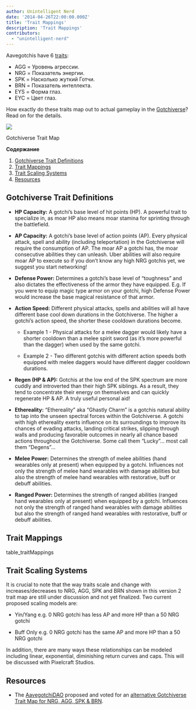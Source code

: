 ```yaml
---
author: Unintelligent Nerd
date: '2014-04-26T22:00:00.000Z'
title: 'Trait Mappings'
description: 'Trait Mappings'
contributors:
  - "unintelligent-nerd"
---
```


Aavegotchis have 6 [traits](/traits):

* AGG = Уровень агрессии.
* NRG = Показатель энергии.
* SPK = Насколько жуткий Готчи.
* BRN = Показатель интеллекта.
* EYS = Форма глаз.
* EYC = Цвет глаз.

How exactly do these traits map out to actual gameplay in the [Gotchiverse](/gotchiverse)? Read on for the details.

<div class="headerImageContainer">
<img class="headerImage" src="/trait-mappings/gotchiverse-trait-map.jpg">
<p class="headerImageText">Gotchiverse Trait Map</p>
</div>

<div class="contentsBox">

**Содержание**

<ol>
<li><a href=#gotchiverse-trait-definitions>Gotchiverse Trait Definitions</a></li>
<li><a href=#trait-mappings>Trait Mappings</a></li>
<li><a href=#trait-scaling-systems>Trait Scaling Systems</a></li>
<li><a href=#resources>Resources</a></li>
</ol>

</div>

## Gotchiverse Trait Definitions

* **HP Capacity:** A gotchi’s base level of hit points (HP). A powerful trait to specialize in, as moar HP also means moar stamina for sprinting through the battlefield.

* **AP Capacity:** A gotchi’s base level of action points (AP). Every physical attack, spell and ability (including teleportation) in the Gotchiverse will require the consumption of AP. The moar AP a gotchi has, the moar consecutive abilities they can unleash. Uber abilities will also require moar AP to execute so if you don’t know any high NRG gotchis yet, we suggest you start networking!

* **Defense Power:** Determines a gotchi’s base level of “toughness” and also dictates the effectiveness of the armor they have equipped. E.g. If you were to equip magic type armor on your gotchi, high Defense Power would increase the base magical resistance of that armor.

* **Action Speed:** Different physical attacks, spells and abilities will all have different base cool down durations in the Gotchiverse. The higher a gotchi’s action speed, the shorter these cooldown durations become.

    * Example 1 - Physical attacks for a melee dagger would likely have a shorter cooldown than a melee spirit sword (as it’s more powerful than the dagger) when used by the same gotchi.

    * Example 2 - Two different gotchis with different action speeds both equipped with melee daggers would have different dagger cooldown durations.

* **Regen (HP & AP):** Gotchis at the low end of the SPK spectrum are more cuddly and introverted than their high SPK siblings. As a result, they tend to concentrate their energy on themselves and can quickly regenerate HP & AP. A truly useful personal aid!

* **Ethereality:** “Ethereality” aka “Ghastly Charm” is a gotchis natural ability to tap into the unseen spectral forces within the Gotchiverse. A gotchi with high ethereality exerts influence on its surroundings to improve its chances of evading attacks, landing critical strikes, slipping through walls and producing favorable outcomes in nearly all chance based actions throughout the Gotchiverse. Some call them “Lucky”… most call them “Degens”…

* **Melee Power:** Determines the strength of melee abilities (hand wearables only at present) when equipped by a gotchi. Influences not only the strength of melee hand wearables with damage abilities but also the strength of melee hand wearables with restorative, buff or debuff abilities.

* **Ranged Power:** Determines the strength of ranged abilities (ranged hand wearables only at present) when equipped by a gotchi. Influences not only the strength of ranged hand wearables with damage abilities but also the strength of ranged hand wearables with restorative, buff or debuff abilities.

## Trait Mappings

table_traitMappings

## Trait Scaling Systems

It is crucial to note that the way traits scale and change with increases/decreases to NRG, AGG, SPK and BRN shown in this version 2 trait map are still under discussion and not yet finalized. Two current proposed scaling models are:

* Yin/Yang e.g. 0 NRG gotchi has less AP and more HP than a 50 NRG gotchi

* Buff Only e.g. 0 NRG gotchi has the same AP and more HP than a 50 NRG gotchi

In addition, there are many ways these relationships can be modeled including linear, exponential, diminishing return curves and caps. This will be discussed with Pixelcraft Studios.

## Resources

* The [AavegotchiDAO](/dao) proposed and voted for an [alternative Gotchiverse Trait Map for NRG, AGG, SPK & BRN](https://dao.aavegotchi.com/t/alternative-gotchiverse-trait-mapping-for-nrg-agg-spk-brn/3135).